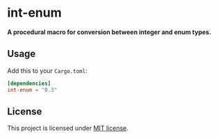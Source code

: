 int-enum
======

**A procedural macro for conversion between integer and enum types.**




## Usage

Add this to your `Cargo.toml`:

```toml
[dependencies]
int-enum = "0.3"
```


## License

This project is licensed under [MIT license](LICENSE).
